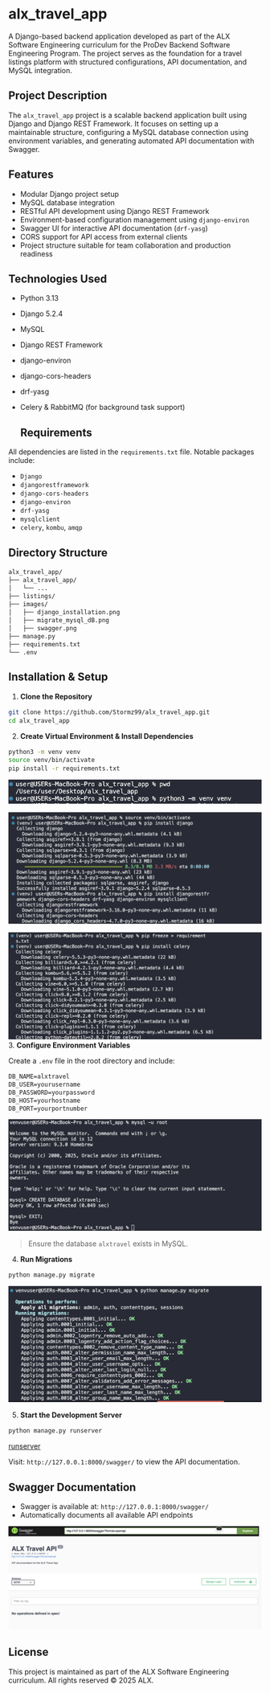 # alx_travel_app

A Django-based backend application developed as part of the ALX Software Engineering curriculum for the ProDev Backend Software Engineering Program. The project serves as the foundation for a travel listings platform with structured configurations, API documentation, and MySQL integration.

## Project Description

The `alx_travel_app` project is a scalable backend application built using Django and Django REST Framework. It focuses on setting up a maintainable structure, configuring a MySQL database connection using environment variables, and generating automated API documentation with Swagger.

## Features

- Modular Django project setup
- MySQL database integration
- RESTful API development using Django REST Framework
- Environment-based configuration management using `django-environ`
- Swagger UI for interactive API documentation (`drf-yasg`)
- CORS support for API access from external clients
- Project structure suitable for team collaboration and production readiness

## Technologies Used

- Python 3.13
- Django 5.2.4
- MySQL
- Django REST Framework
- django-environ
- django-cors-headers
- drf-yasg
- Celery & RabbitMQ (for background task support)

  ## Requirements

All dependencies are listed in the `requirements.txt` file. Notable packages include:

- `Django`
- `djangorestframework`
- `django-cors-headers`
- `django-environ`
- `drf-yasg`
- `mysqlclient`
- `celery`, `kombu`, `amqp`


## Directory Structure

```
alx_travel_app/
├── alx_travel_app/
│   └── ...
├── listings/
├── images/
│   ├── django_installation.png
│   ├── migrate_mysql_dB.png
│   ├── swagger.png
├── manage.py
├── requirements.txt
└── .env

```

## Installation & Setup

1. **Clone the Repository**

```bash
git clone https://github.com/Stormz99/alx_travel_app.git
cd alx_travel_app
```

2. **Create Virtual Environment & Install Dependencies**

```bash
python3 -m venv venv
source venv/bin/activate
pip install -r requirements.txt
```

![virtu_env](./images/python_venv_image.png)

![django_installation](./images/django_installation.png)

![requirments_txt](./images/requirement.txt.png)
3. **Configure Environment Variables**

Create a `.env` file in the root directory and include:

```env
DB_NAME=alxtravel
DB_USER=yourusername
DB_PASSWORD=yourpassword
DB_HOST=yourhostname
DB_PORT=yourportnumber
```
![mySQL_dB](./images/mySQL_dB.png)


> Ensure the database `alxtravel` exists in MySQL.

4. **Run Migrations**

```bash
python manage.py migrate
```
![migration](./images/migrate_mysql_dB.png)

5. **Start the Development Server**

```bash
python manage.py runserver
```
[runserver](./images/running_the_server.png)

Visit: `http://127.0.0.1:8000/swagger/` to view the API documentation.

## Swagger Documentation

- Swagger is available at: `http://127.0.0.1:8000/swagger/`
- Automatically documents all available API endpoints

![swagger](./images/swagger.png)

## License

This project is maintained as part of the ALX Software Engineering curriculum. All rights reserved © 2025 ALX.
